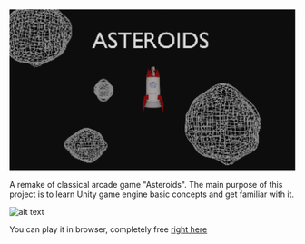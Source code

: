 ![alt text](https://github.com/GenryMacros/Asteroids/blob/main/GitResources/icon.png "Icon")

A remake of classical arcade game "Asteroids". The main purpose of this project is to learn Unity game engine basic concepts and get familiar with it. 

![alt text](https://github.com/GenryMacros/Asteroids/blob/main/GitResources/intro.gif "Small gameplay record")

You can play it in browser, completely free [right here](https://www.google.com](https://lightfrosted.itch.io/asteroids))
